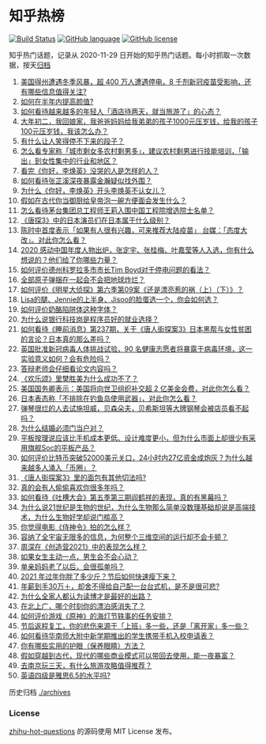 # 知乎热榜
[![Build Status](https://github.com/ToWeLong/zhihu-hot-questions/workflows/CI/badge.svg)](https://github.com/ToWeLong/zhihu-hot-questions/actions)
[![GitHub language](https://img.shields.io/badge/language-golang-orange.svg)](https://golang.org/)
[![GitHub license](https://img.shields.io/github/license/ToWeLong/zhihu-hot-questions)](https://github.com/ToWeLong/zhihu-hot-questions/blob/main/LICENSE)

知乎热门话题，记录从 2020-11-29 日开始的知乎热门话题。每小时抓取一次数据，按天[归档](./archives)

<!-- BEGIN -->

1. [美国得州遭遇冬季风暴，超 400 万人遭遇停电，8 千剂新冠疫苗受影响，还有哪些信息值得关注?](https://www.zhihu.com/question/444740522)
1. [如何在半年内提高颜值?](https://www.zhihu.com/question/302545858)
1. [如何看待越来越多的年轻人「酒店待两天，就当旅游了」的心态？](https://www.zhihu.com/question/443416170)
1. [大年初二，我回娘家，我爸爸妈妈给我弟弟的孩子1000元压岁钱，给我的孩子100元压岁钱，我该怎么办？](https://www.zhihu.com/question/444673444)
1. [有什么让人笑得停不下来的段子？](https://www.zhihu.com/question/442478358)
1. [怎么看专家称「城市剩女多农村剩男多」，建议农村剩男进行技能培训，「输出」到女性集中的行业和地区？](https://www.zhihu.com/question/444575788)
1. [看完《你好，李焕英》没哭的人是怎样的人？](https://www.zhihu.com/question/444609982)
1. [如何看待张芷溪深夜暴露金瀚疑似找外围？](https://www.zhihu.com/question/444964233)
1. [为什么《你好，李焕英》开头李焕英不认女儿？](https://www.zhihu.com/question/444639133)
1. [假如在古代你当御厨给皇帝泡一碗方便面会发生什么？](https://www.zhihu.com/question/396487713)
1. [怎么看待茅台集团总工程师王莉入围中国工程院增选院士名单？](https://www.zhihu.com/question/444741326)
1. [《唐探3》中的日本演员们在日本属于什么级别？](https://www.zhihu.com/question/444896076)
1. [陈时中首度表示「如果有人很有兴趣，可来推荐大陆疫苗」 台媒：「态度大改」。对此你怎么看？](https://www.zhihu.com/question/444830749)
1. [2020 感动中国年度人物出炉，张定宇、张桂梅、叶嘉莹等人入选，你有什么想说的？他们给了你哪些力量？](https://www.zhihu.com/question/444911510)
1. [如何评价德州科罗拉多市市长Tim Boyd对于停电问题的看法？](https://www.zhihu.com/question/444973312)
1. [全部原子弹捆在一起会不会把地球炸烂？](https://www.zhihu.com/question/444379946)
1. [如何评价《明星大侦探》第六季第09案《还是漂亮惹的祸（上）（下）》？](https://www.zhihu.com/question/444520209)
1. [Lisa的腿、Jennie的上半身、Jisoo的脸蛋选一个，你会如何选？](https://www.zhihu.com/question/444231978)
1. [如何评价奶酪陷阱体这种字体？](https://www.zhihu.com/question/444715076)
1. [为什么说银行科技岗是程序员好的就业选择？](https://www.zhihu.com/question/380468704)
1. [如何看待《睡前消息》第237期，关于《唐人街探案3》日本黑帮与女性贫困的言论？日本真的那么差吗？](https://www.zhihu.com/question/444974542)
1. [英国批准新冠病毒人体挑战试验，90 名健康志愿者将暴露于病毒环境，这一实验意义如何？会有危险吗？](https://www.zhihu.com/question/444983504)
1. [答辩老师会仔细看论文内容吗？](https://www.zhihu.com/question/321307733)
1. [《欢乐颂》里樊胜美为什么成功不了？](https://www.zhihu.com/question/44713226)
1. [美国国务卿表示：美国将向世卫组织补交超 2 亿美金会费，对此你怎么看？](https://www.zhihu.com/question/444980627)
1. [日本表态称「不排除在钓鱼岛使用武器」，对此你怎么看？](https://www.zhihu.com/question/444983809)
1. [弹琴很烂的人去试施坦威，贝森朵夫，贝希斯坦等大牌钢琴会被店员看不起吗？](https://www.zhihu.com/question/444559667)
1. [为什么结婚必须门当户对？](https://www.zhihu.com/question/440580780)
1. [平板按理说应该比手机成本更低、设计难度更小，但为什么市面上却很少有采用旗舰Soc的平板产品？](https://www.zhihu.com/question/444235348)
1. [如何评价比特币突破52000美元关口，24小时内27亿资金成炮灰？为什么越来越多人涌入「币圈」？](https://www.zhihu.com/question/444989200)
1. [《唐人街探案3》里的面包有其他切法吗?](https://www.zhihu.com/question/444512576)
1. [真的会有人偷偷喜欢你很多年吗？](https://www.zhihu.com/question/443090241)
1. [如何看待《吐槽大会》第五季第三期阎鹤祥的表现，真的有黑幕吗？](https://www.zhihu.com/question/444542424)
1. [为什么说21世纪是生物的世纪，为什么生物那么简单没数理基础却说是高端技术，为什么生物好学却说门槛高？](https://www.zhihu.com/question/444973715)
1. [你觉得电影《侍神令》拍的怎么样？](https://www.zhihu.com/question/392064390)
1. [容纳了全宇宙无限多的信息，为何整个三维空间的运行却不会卡顿？](https://www.zhihu.com/question/444805523)
1. [周深在《创造营2021》中的表现怎么样？](https://www.zhihu.com/question/444754009)
1. [如果女生主动一点，男生会不会心动？](https://www.zhihu.com/question/432129590)
1. [单亲妈妈老了以后，会很孤单吗？](https://www.zhihu.com/question/444444572)
1. [2021 年过年你胖了多少斤？节后如何快速瘦下来？](https://www.zhihu.com/question/444821126)
1. [年薪到手30万＋，却舍不得给自己配一台台式机，是不是很可悲?](https://www.zhihu.com/question/440113043)
1. [为什么全家人都认为读博才是最好的出路？](https://www.zhihu.com/question/444780592)
1. [在北上广，哪个时刻你的漂泊感消失了？](https://www.zhihu.com/question/444761627)
1. [如何评价游戏《原神》的海灯节轶事的任务安排？](https://www.zhihu.com/question/444918023)
1. [节后返程复工，你的悲伤来源于「上班」多一些，还是「离开家」多一些？](https://www.zhihu.com/question/444995186)
1. [如何看待华南师大附中新学期推出的学生携带手机入校申请表？](https://www.zhihu.com/question/445022887)
1. [你有哪些实用的护眼（保养眼睛）方法？](https://www.zhihu.com/question/27960774)
1. [假如穿越到古代，现代的哪些商业模式可以带回去使用，能一夜暴富？](https://www.zhihu.com/question/444620906)
1. [去南京玩三天，有什么旅游攻略值得推荐？](https://www.zhihu.com/question/32417266)
1. [英语四级是雅思6.5的水平吗?](https://www.zhihu.com/question/21700502)

<!-- END -->

历史归档 [./archives](./archives)


### License
[zhihu-hot-questions](https://github.com/towelong/zhihu-hot-questions) 的源码使用 MIT License 发布。